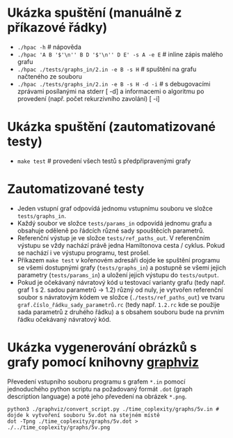 # Ukázka spuštění (manuálně z příkazové řádky)

- `./hpac -h` # nápověda
- `./hpac 'A B '$'\n'' B D '$'\n'' D E' -s A -e E` # inline zápis malého grafu
- `./hpac ./tests/graphs_in/2.in -e B -s H` # spuštění na grafu načteného ze souboru
- `./hpac ./tests/graphs_in/2.in -e B -s H -d -i` # s debugovacími zprávami posílanými na stderr [ -d] a informacemi o algoritmu po provedení (např. počet rekurzivního zavolání) [ -i]

# Ukázka spuštění (zautomatizované testy)

 - `make test` # provedení všech testů s předpřipravenými grafy

# Zautomatizované testy

- Jeden vstupní graf odpovídá jednomu vstupnímu souboru ve složce `tests/graphs_in`.
- Každý soubor ve složce `tests/params_in` odpovídá jednomu grafu a obsahuje oděleně po řádcích různé sady spouštěcích parametrů.
- Referenční výstup je ve složce `tests/ref_paths_out`. V referenčním výstupu se vždy nachází právě jedna Hamiltonova cesta / cyklus. Pokud se nachází i ve výstupu programu, test prošel.
- Příkazem `make test` v kořenovém adresáři dojde ke spuštění programu se všemi dostupnými grafy (`tests/graphs_in`) a postupně se všemi jejich parametry (`tests/params_in`) a uložení jejich výstupu do `tests/output`.
- Pokud je očekávaný návratový kód u testovací varianty grafu (tedy např. graf 1 s 2. sadou parametrů -> 1.2) různý od nuly, je vytvořen referenční soubor s návratovým kódem ve složce (`./tests/ref_paths_out`) ve tvaru `graf.číslo_řádku_sady_parametrů.rc` (tedy např. `1.2.rc` kde se použije sada parametrů z druhého řádku) a s obsahem souboru bude na prvním řádku očekávaný návratový kód.

# Ukázka vygenerování obrázků s grafy pomocí knihovny [graphviz](https://graphviz.gitlab.io/)

Převedení vstupního souboru programu s grafem `*.in` pomocí jednoduchého python scriptu na požadovaný formát `.dot` (graph description language) a poté jeho převedení na obrázek `*.png`.

```
python3 ./graphviz/convert_script.py ./time_coplexity/graphs/5v.in # dojde k vytvoření souboru 5v.dot na stejném místě
dot -Tpng ./time_coplexity/graphs/5v.dot > ./../time_coplexity/graphs/5v.png
```
